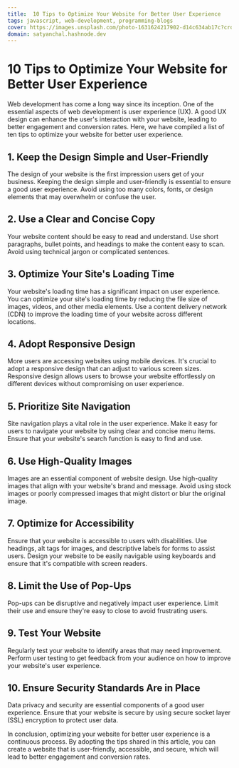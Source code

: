 ```yaml
---
title:  10 Tips to Optimize Your Website for Better User Experience
tags: javascript, web-development, programming-blogs
cover: https://images.unsplash.com/photo-1631624217902-d14c634ab17c?crop=entropy&cs=tinysrgb&fit=max&fm=jpg&ixid=MnwzNDExMjB8MHwxfHNlYXJjaHwxNnx8Y29kZXJ8ZW58MHx8fHwxNjc4OTMzODEz&ixlib=rb-4.0.3&q=80&w=1080
domain: satyanchal.hashnode.dev
--- 
```

# 10 Tips to Optimize Your Website for Better User Experience

Web development has come a long way since its inception. One of the essential aspects of web development is user experience (UX). A good UX design can enhance the user's interaction with your website, leading to better engagement and conversion rates. Here, we have compiled a list of ten tips to optimize your website for better user experience.

## 1. Keep the Design Simple and User-Friendly

The design of your website is the first impression users get of your business. Keeping the design simple and user-friendly is essential to ensure a good user experience. Avoid using too many colors, fonts, or design elements that may overwhelm or confuse the user.

## 2. Use a Clear and Concise Copy

Your website content should be easy to read and understand. Use short paragraphs, bullet points, and headings to make the content easy to scan. Avoid using technical jargon or complicated sentences.

## 3. Optimize Your Site's Loading Time

Your website's loading time has a significant impact on user experience. You can optimize your site's loading time by reducing the file size of images, videos, and other media elements. Use a content delivery network (CDN) to improve the loading time of your website across different locations.

## 4. Adopt Responsive Design

More users are accessing websites using mobile devices. It's crucial to adopt a responsive design that can adjust to various screen sizes. Responsive design allows users to browse your website effortlessly on different devices without compromising on user experience.

## 5. Prioritize Site Navigation

Site navigation plays a vital role in the user experience. Make it easy for users to navigate your website by using clear and concise menu items. Ensure that your website's search function is easy to find and use.

## 6. Use High-Quality Images

Images are an essential component of website design. Use high-quality images that align with your website's brand and message. Avoid using stock images or poorly compressed images that might distort or blur the original image.

## 7. Optimize for Accessibility

Ensure that your website is accessible to users with disabilities. Use headings, alt tags for images, and descriptive labels for forms to assist users. Design your website to be easily navigable using keyboards and ensure that it's compatible with screen readers.

## 8. Limit the Use of Pop-Ups

Pop-ups can be disruptive and negatively impact user experience. Limit their use and ensure they're easy to close to avoid frustrating users.

## 9. Test Your Website

Regularly test your website to identify areas that may need improvement. Perform user testing to get feedback from your audience on how to improve your website's user experience.

## 10. Ensure Security Standards Are in Place

Data privacy and security are essential components of a good user experience. Ensure that your website is secure by using secure socket layer (SSL) encryption to protect user data.

In conclusion, optimizing your website for better user experience is a continuous process. By adopting the tips shared in this article, you can create a website that is user-friendly, accessible, and secure, which will lead to better engagement and conversion rates.

